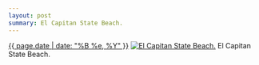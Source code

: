 ```yaml
---
layout: post
summary: El Capitan State Beach.
---
```


<p>
  <time><a href="/379">{{ page.date | date: "%B %e, %Y" }}</a></time>
  <a href="/379"><img src="{{ site.assets_url }}/379-484.jpg" srcset="{{ site.assets_url }}/379-968.jpg 968w, {{ site.assets_url }}/379-726.jpg 726w, {{ site.assets_url }}/379-484.jpg 484w, {{ site.assets_url }}/379-242.jpg 242w" sizes="(min-width: 700px) 50vw, calc(100vw - 2rem)" alt="El Capitan State Beach." /></a>
  <span>El Capitan State Beach.</span>
</p>
